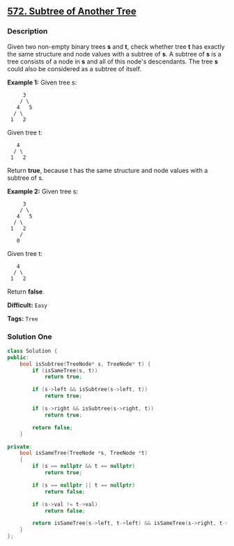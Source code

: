 ## [572. Subtree of Another Tree](https://leetcode.com/problems/subtree-of-another-tree/description/)

### Description

Given two non-empty binary trees **s** and **t**, check whether tree **t** has exactly the same structure and node values with a subtree of **s**. A subtree of **s** is a tree consists of a node in **s** and all of this node's descendants. The tree **s** could also be considered as a subtree of itself.

**Example 1:**
Given tree s:

```
     3
    / \
   4   5
  / \
 1   2

```

Given tree t:

```
   4
  / \
 1   2

```

Return **true**, because t has the same structure and node values with a subtree of s.

**Example 2:**
Given tree s:

```
     3
    / \
   4   5
  / \
 1   2
    /
   0
```

Given tree t:

```
   4
  / \
 1   2

```

Return **false**.

**Difficult:** `Easy`

**Tags:** `Tree`

### Solution One

```c++
class Solution {
public:
    bool isSubtree(TreeNode* s, TreeNode* t) {
        if (isSameTree(s, t))
            return true;

        if (s->left && isSubtree(s->left, t))
            return true;

        if (s->right && isSubtree(s->right, t))
            return true;

        return false;
    }

private:
    bool isSameTree(TreeNode *s, TreeNode *t)
    {
        if (s == nullptr && t == nullptr)
            return true;

        if (s == nullptr || t == nullptr)
            return false;

        if (s->val != t->val)
            return false;

        return isSameTree(s->left, t->left) && isSameTree(s->right, t->right);
    }
};
```
